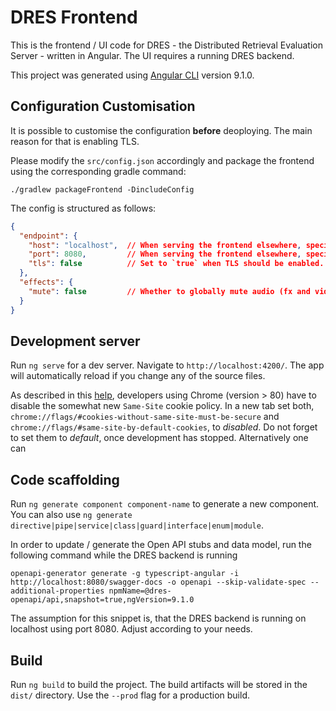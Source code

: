 # DRES Frontend

This is the frontend / UI code for DRES - the Distributed Retrieval Evaluation Server - written in Angular. The UI requires a running DRES backend.

This project was generated using [Angular CLI](https://github.com/angular/angular-cli) version 9.1.0.

## Configuration Customisation

It is possible to customise the configuration __before__ deoploying.
The main reason for that is enabling TLS.

Please modify the `src/config.json` accordingly and package
the frontend using the corresponding gradle command:

```
./gradlew packageFrontend -DincludeConfig
```

The config is structured as follows:

```json
{
  "endpoint": {           
    "host": "localhost",  // When serving the frontend elsewhere, specify the backend host
    "port": 8080,         // When serving the frontend elsewhere, specify the backend port
    "tls": false          // Set to `true` when TLS should be enabled. Requires backend config with matching `"enableSsl":true`
  },
  "effects": {
    "mute": false         // Whether to globally mute audio (fx and video)
  }
}
```

## Development server

Run `ng serve` for a dev server. Navigate to `http://localhost:4200/`. The app will automatically reload if you change any of the source files.

As described in this [help](https://support.google.com/chrome/thread/26291731?hl=en), 
developers using Chrome (version > 80) have to disable the somewhat new `Same-Site` cookie policy.
In a new tab set both, `chrome://flags/#cookies-without-same-site-must-be-secure` and `chrome://flags/#same-site-by-default-cookies`, to _disabled_. 
Do not forget to set them to _default_, once development has stopped.
Alternatively one can 

## Code scaffolding

Run `ng generate component component-name` to generate a new component. You can also use `ng generate directive|pipe|service|class|guard|interface|enum|module`. 

In order to update / generate the Open API stubs and data model, run the following command while the DRES backend is running

`openapi-generator generate -g typescript-angular -i http://localhost:8080/swagger-docs -o openapi --skip-validate-spec --additional-properties npmName=@dres-openapi/api,snapshot=true,ngVersion=9.1.0`

The assumption for this snippet is, that the DRES backend is running on localhost using port 8080. Adjust according to your needs.

## Build

Run `ng build` to build the project. The build artifacts will be stored in the `dist/` directory. Use the `--prod` flag for a production build.
